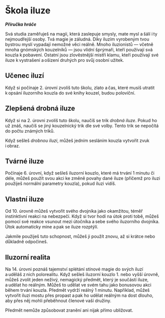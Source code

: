# Škola iluze

***Příručka hráče***
  
Svá studia zaměřuješ na magii, která zaslepuje smysly, mate mysl a šálí i ty nejmoudřejší osoby. Tvá magie je záludná. Díky iluzím vyrobeným tvou bystrou myslí vypadají nemožné věci reálně. Mnoho iluzionistů — včetně mnoha gnómských kouzelníků — jsou vlídní šprýmaři, kteří používají svá kouzla k pobavení. Ostatní jsou zlověstnější mistři klamu, kteří používají své iluze k vystrašení a ošizení druhých pro svůj osobní užitek.
  
## Učenec iluzí
  
Když si počínaje 2. úrovní zvolíš tuto školu, zlato a čas, které musíš utratit k opsání iluzorního kouzla do své knihy kouzel, budou poloviční.
  
## Zlepšená drobná iluze
  
Když si na 2. úrovni zvolíš tuto školu, naučíš se trik *drobná iluze*. Pokud ho už znáš, naučíš se jiný kouzelnický trik dle své volby. Tento trik se nepočítá do počtu známých triků.
  
Když sešleš *drobnou iluzi*, můžeš jedním sesláním kouzla vytvořit zvuk i obraz.
  
## Tvárné iluze
  
Počínaje 6. úrovní, když sešleš iluzorní kouzlo, které má trvání 1 minutu či déle, můžeš použít svou akci ke změně povahy dané iluze (přičemž pro iluzi použiješ normální parametry kouzla), pokud iluzi vidíš.
  
## Vlastní iluze
  
Od 10. úrovně můžeš vytvořit svého dvojníka jako okamžitou, téměř instinktivní reakci na nebezpečí. Když si tvor hodí na útok proti tobě, můžeš pomocí své reakce vsunout mezi útočníka a sebe svého iluzorního dvojníka. Útok automaticky mine a pak se iluze rozptýlí.
  
Jakmile použiješ tuto schopnost, můžeš ji použít znovu, až si krátce nebo důkladně odpočineš.
  
## Iluzorní realita
  
Na 14. úrovni poznáš tajemství splétání stínové magie do svých iluzí a uděláš z nich polorealitu. Když sešleš iluzorní kouzlo 1. nebo vyšší úrovně, můžeš zvolit jeden neživý, nemagický předmět, který je součástí iluze, a udělat ho reálným. Můžeš to udělat ve svém tahu jako bonusovou akci během trvání kouzla. Předmět vydrží reálný 1 minutu. Například, můžeš vytvořit iluzi mostu přes propast a pak ho udělat reálným na dost dlouho, aby přes něj mohli přeběhnout členové vaší družiny.
  
Předmět nemůže způsobovat zranění ani nijak přímo ubližovat.
<!--stackedit_data:
eyJoaXN0b3J5IjpbLTEyMjA3NjU3NDcsNzMwOTk4MTE2XX0=
-->